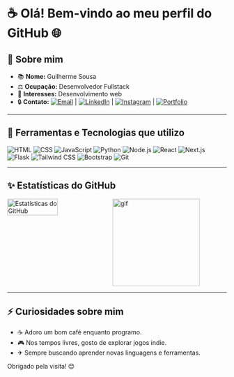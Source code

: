 # ☕ Olá! Bem-vindo ao meu perfil do GitHub 🌐

## 👋 Sobre mim

- 📚 **Nome:** Guilherme Sousa  
- ⚖️ **Ocupação:** Desenvolvedor Fullstack  
- 🚀 **Interesses:** Desenvolvimento web  
- 🔒 **Contato:** [![Email](https://img.shields.io/badge/-Email-D14836?style=flat&logo=gmail&logoColor=white)](mailto:guilhermesousaesilva226@gmail.com) | [![LinkedIn](https://img.shields.io/badge/-LinkedIn-0A66C2?style=flat&logo=linkedin&logoColor=white)](https://www.linkedin.com/in/guilherme-sousa-e-silva) | [![Instagram](https://img.shields.io/badge/-Instagram-E4405F?style=flat&logo=instagram&logoColor=white)](https://instagram.com/guilherme_sousa_gss) | [![Portfolio](https://img.shields.io/badge/-Portfolio-24292e?style=flat&logo=github&logoColor=white)](https://portifolio-personalizado.netlify.app)

---

## 🔧 Ferramentas e Tecnologias que utilizo

![HTML](https://img.shields.io/badge/-HTML-E34F26?style=flat&logo=html5&logoColor=white) ![CSS](https://img.shields.io/badge/-CSS-1572B6?style=flat&logo=css3&logoColor=white) ![JavaScript](https://img.shields.io/badge/-JavaScript-F7DF1E?style=flat&logo=javascript&logoColor=black) ![Python](https://img.shields.io/badge/-Python-3776AB?style=flat&logo=python&logoColor=white) ![Node.js](https://img.shields.io/badge/-Node.js-339933?style=flat&logo=node.js&logoColor=white) ![React](https://img.shields.io/badge/-React-61DAFB?style=flat&logo=react&logoColor=black) ![Next.js](https://img.shields.io/badge/-Next.js-000000?style=flat&logo=next.js&logoColor=white) ![Flask](https://img.shields.io/badge/-Flask-000000?style=flat&logo=flask&logoColor=white) ![Tailwind CSS](https://img.shields.io/badge/-Tailwind_CSS-06B6D4?style=flat&logo=tailwind-css&logoColor=white) ![Bootstrap](https://img.shields.io/badge/-Bootstrap-7952B3?style=flat&logo=bootstrap&logoColor=white) ![Git](https://img.shields.io/badge/-Git-F05032?style=flat&logo=git&logoColor=white)

---

## ✨ Estatísticas do GitHub

<div style="display: flex; flex-direction: row;">
  <img src="https://github-readme-stats.vercel.app/api?username=ArrozDoce007&show_icons=true&theme=tokyonight" alt="Estatísticas do GitHub" width="48%"/>
  <img alt="gif" height="200" style="border-radius:50;"src="https://reserva-lab-nassau.s3.us-east-2.amazonaws.com/assets/dancing-toothless.gif">
</div>

---

## ⚡ Curiosidades sobre mim

- ☕ Adoro um bom café enquanto programo.  
- 🎮 Nos tempos livres, gosto de explorar jogos indie.  
- ✈ Sempre buscando aprender novas linguagens e ferramentas.

Obrigado pela visita! 😊
